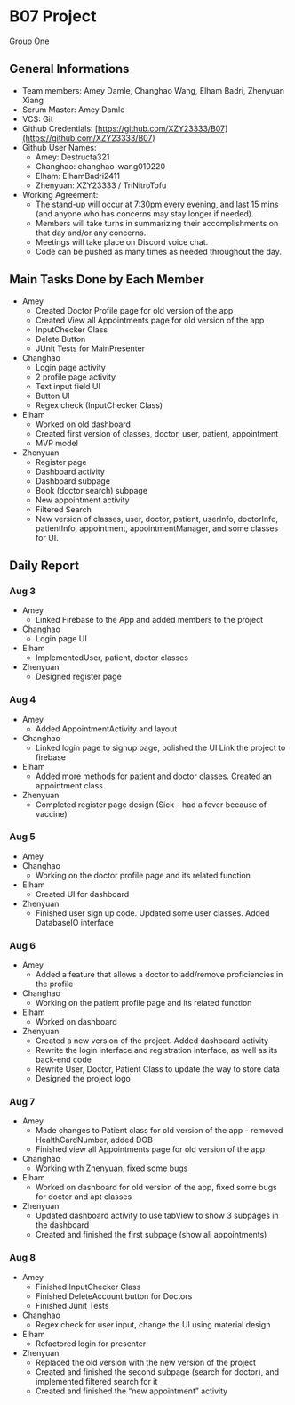 # B07 Project

Group One



## General Informations

+ Team members: Amey Damle, Changhao Wang, Elham Badri, Zhenyuan Xiang
+ Scrum Master: Amey Damle
+ VCS: Git
+ Github Credentials: [https://github.com/XZY23333/B07](https://github.com/XZY23333/B07)
+ Github User Names:
  + Amey: Destructa321
  + Changhao: changhao-wang010220
  + Elham: ElhamBadri2411
  + Zhenyuan: XZY23333 / TriNitroTofu
+ Working Agreement:
  + The stand-up will occur at 7:30pm every evening, and last 15 mins (and anyone who has concerns may stay longer if needed).
  + Members will take turns in summarizing their accomplishments on that day and/or any concerns.
  + Meetings will take place on Discord voice chat.
  + Code can be pushed as many times as needed throughout the day.

## Main Tasks Done by Each Member

+ Amey
  + Created Doctor Profile page for old version of the app
  + Created View all Appointments page for old version of the app
  + InputChecker Class
  + Delete Button
  + JUnit Tests for MainPresenter
+ Changhao
  + Login page activity
  + 2 profile page activity
  + Text input field UI
  + Button UI
  + Regex check (InputChecker Class)
+ Elham
  + Worked on old dashboard
  + Created first version of classes, doctor, user, patient, appointment
  + MVP model
+ Zhenyuan
  + Register page
  + Dashboard activity
  + Dashboard subpage
  + Book (doctor search) subpage
  + New appointment activity
  + Filtered Search
  + New version of classes, user, doctor, patient, userInfo, doctorInfo, patientInfo, appointment, appointmentManager, and some classes for UI.

## Daily Report

### Aug 3

+ Amey
  + Linked Firebase to the App and added members to the project
+ Changhao
  + Login page UI
+ Elham
  + ImplementedUser, patient, doctor classes
+ Zhenyuan
  + Designed register page

### Aug 4

+ Amey
  + Added AppointmentActivity and layout
+ Changhao
  + Linked login page to signup page, polished the UI Link the project to firebase
+ Elham
  + Added more methods for patient and doctor classes. Created an appointment class
+ Zhenyuan
  + Completed register page design (Sick - had a fever because of vaccine)

### Aug 5

+ Amey
+ Changhao
  + Working on the doctor profile page and its related function
+ Elham
  + Created UI for dashboard
+ Zhenyuan
  + Finished user sign up code. Updated some user classes. Added DatabaseIO interface

### Aug 6

+ Amey
  + Added a feature that allows a doctor to add/remove proficiencies in the profile
+ Changhao
  + Working on the patient profile page and its related function
+ Elham
  + Worked on dashboard
+ Zhenyuan
  + Created a new version of the project. Added dashboard activity
  + Rewrite the login interface and registration interface, as well as its back-end code
  + Rewrite User, Doctor, Patient Class to update the way to store data
  + Designed the project logo
  
### Aug 7

+ Amey
  + Made changes to Patient class for old version of the app - removed HealthCardNumber, added DOB
  + Finished view all Appointments page for old version of the app
+ Changhao
  + Working with Zhenyuan, fixed some bugs
+ Elham
  + Worked on dashboard for old version of the app, fixed some bugs for doctor and apt classes
+ Zhenyuan
  + Updated dashboard activity to use tabView to show 3 subpages in the dashboard
  + Created and finished the first subpage (show all appointments)

### Aug 8

+ Amey
  + Finished InputChecker Class
  + Finished DeleteAccount button for Doctors
  + Finished Junit Tests
+ Changhao
  + Regex check for user input, change the UI using material design
+ Elham
  + Refactored login for presenter
+ Zhenyuan
  + Replaced the old version with the new version of the project
  + Created and finished the second subpage (search for doctor), and implemented filtered search for it
  + Created and finished the “new appointment” activity

